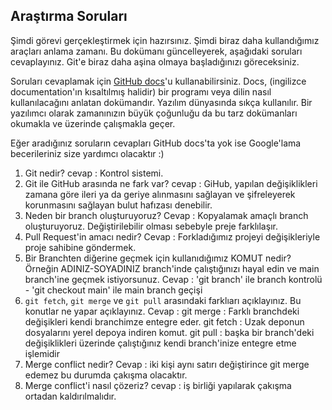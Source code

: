 ## Araştırma Soruları

Şimdi görevi gerçekleştirmek için hazırsınız. Şimdi biraz daha kullandığımız araçları anlama zamanı. Bu dokümanı güncelleyerek, aşağıdaki soruları cevaplayınız. Git'e biraz daha aşina olmaya başladığınızı göreceksiniz. 

Soruları cevaplamak için [GitHub docs](https://docs.github.com/en)'u kullanabilirsiniz. Docs, (ingilizce documentation'ın kısaltılmış halidir) bir programı veya dilin nasıl kullanılacağını anlatan dokümandır. Yazılım dünyasında sıkça kullanılır. Bir yazılımcı olarak zamanınızın büyük çoğunluğu da bu tarz dokümanları okumakla ve üzerinde çalışmakla geçer.

Eğer aradığınız soruların cevapları GitHub docs'ta yok ise Google'lama becerileriniz size yardımcı olacaktır :)

1. Git nedir?
cevap : Kontrol sistemi.
2. Git ile GitHub arasında ne fark var?
cevap : GiHub, yapılan değişiklikleri zamana göre ileri ya da geriye alınmasını sağlayan ve şifreleyerek korunmasını sağlayan bulut hafızası denebilir.
3. Neden bir branch oluşturuyoruz? 
Cevap : Kopyalamak amaçlı branch oluşturuyoruz. Değiştirilebilir olması sebebyle preje farklılaşır.
4. Pull Request'in amacı nedir?
Cevap : Forkladığımız projeyi değişikleriyle proje sahibine göndermek.
5. Bir Branchten diğerine geçmek için kullanıdığımız KOMUT nedir? Örneğin ADINIZ-SOYADINIZ branch'inde çalıştığınızı hayal edin ve main branch'ine geçmek istiyorsunuz.
Cevap : 'git branch' ile branch kontrolü - 'git checkout main' ile main branch geçişi
6. `git fetch`, `git merge` ve `git pull` arasındaki farklıarı açıklayınız. Bu konutlar ne yapar açıklayınız.
Cevap : git merge  : Farklı branchdeki değişikleri kendi branchimze entegre eder.
        git fetch  : Uzak deponun dosyalarını yerel depoya indiren komut.
        git pull   : başka bir branch'deki değişiklikleri üzerinde çalıştığınız kendi branch'inize entegre etme işlemidir
7. Merge conflict nedir?
Cevap : iki kişi aynı satırı değiştirince git merge edemez bu durumda çakışma olacaktır.
8. Merge conflict'i nasıl çözeriz?
cevap : iş birliği yapılarak çakışma ortadan kaldırılmalıdır.
